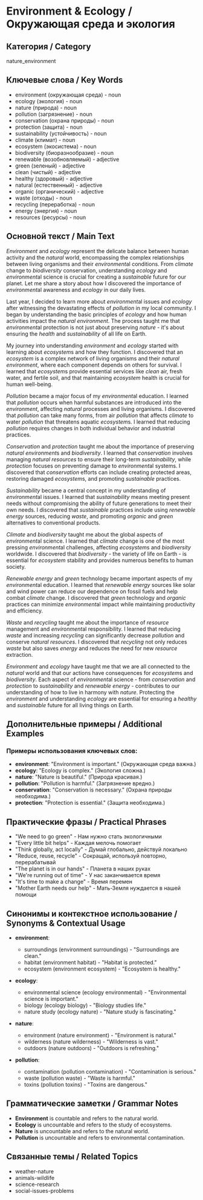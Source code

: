 # Environment & Ecology / Окружающая среда и экология

## Категория / Category
nature_environment

## Ключевые слова / Key Words
- environment (окружающая среда) - noun
- ecology (экология) - noun
- nature (природа) - noun
- pollution (загрязнение) - noun
- conservation (охрана природы) - noun
- protection (защита) - noun
- sustainability (устойчивость) - noun
- climate (климат) - noun
- ecosystem (экосистема) - noun
- biodiversity (биоразнообразие) - noun
- renewable (возобновляемый) - adjective
- green (зеленый) - adjective
- clean (чистый) - adjective
- healthy (здоровый) - adjective
- natural (естественный) - adjective
- organic (органический) - adjective
- waste (отходы) - noun
- recycling (переработка) - noun
- energy (энергия) - noun
- resources (ресурсы) - noun

## Основной текст / Main Text

*Environment* and *ecology* represent the delicate balance between human activity and the *natural* world, encompassing the complex relationships between living organisms and their *environment*al conditions. From *climate* change to *biodiversity* conservation, understanding *ecology* and *environment*al science is crucial for creating a *sustainable* future for our planet. Let me share a story about how I discovered the importance of *environment*al awareness and *ecology* in our daily lives.

Last year, I decided to learn more about *environment*al issues and *ecology* after witnessing the devastating effects of *pollution* in my local community. I began by understanding the basic principles of *ecology* and how human activities impact the *natural* *environment*. The process taught me that *environment*al protection is not just about preserving *nature* - it's about ensuring the *health* and *sustainability* of all life on Earth.

My journey into understanding *environment* and *ecology* started with learning about *ecosystem*s and how they function. I discovered that an *ecosystem* is a complex network of living organisms and their *natural* *environment*, where each component depends on others for survival. I learned that *ecosystem*s provide essential services like *clean* air, fresh water, and fertile soil, and that maintaining *ecosystem* health is crucial for human well-being.

*Pollution* became a major focus of my *environment*al education. I learned that *pollution* occurs when harmful substances are introduced into the *environment*, affecting *natural* processes and living organisms. I discovered that *pollution* can take many forms, from air *pollution* that affects *climate* to water *pollution* that threatens aquatic *ecosystem*s. I learned that reducing *pollution* requires changes in both individual behavior and industrial practices.

*Conservation* and *protection* taught me about the importance of preserving *natural* *environment*s and *biodiversity*. I learned that *conservation* involves managing *natural* *resources* to ensure their long-term *sustainability*, while *protection* focuses on preventing damage to *environment*al systems. I discovered that *conservation* efforts can include creating protected areas, restoring damaged *ecosystem*s, and promoting *sustainable* practices.

*Sustainability* became a central concept in my understanding of *environment*al issues. I learned that *sustainability* means meeting present needs without compromising the ability of future generations to meet their own needs. I discovered that *sustainable* practices include using *renewable* *energy* sources, reducing *waste*, and promoting *organic* and *green* alternatives to conventional products.

*Climate* and *biodiversity* taught me about the global aspects of *environment*al science. I learned that *climate* change is one of the most pressing *environment*al challenges, affecting *ecosystem*s and *biodiversity* worldwide. I discovered that *biodiversity* - the variety of life on Earth - is essential for *ecosystem* stability and provides numerous benefits to human society.

*Renewable* *energy* and *green* technology became important aspects of my *environment*al education. I learned that *renewable* *energy* sources like solar and wind power can reduce our dependence on fossil fuels and help combat *climate* change. I discovered that *green* technology and *organic* practices can minimize *environment*al impact while maintaining productivity and efficiency.

*Waste* and *recycling* taught me about the importance of *resource* management and *environment*al responsibility. I learned that reducing *waste* and increasing *recycling* can significantly decrease *pollution* and conserve *natural* *resources*. I discovered that *recycling* not only reduces *waste* but also saves *energy* and reduces the need for new *resource* extraction.

*Environment* and *ecology* have taught me that we are all connected to the *natural* world and that our actions have consequences for *ecosystem*s and *biodiversity*. Each aspect of *environment*al science - from *conservation* and *protection* to *sustainability* and *renewable* *energy* - contributes to our understanding of how to live in harmony with *nature*. Protecting the *environment* and understanding *ecology* are essential for ensuring a *healthy* and *sustainable* future for all living things on Earth.

## Дополнительные примеры / Additional Examples

### Примеры использования ключевых слов:
- **environment**: "Environment is important." (Окружающая среда важна.)
- **ecology**: "Ecology is complex." (Экология сложна.)
- **nature**: "Nature is beautiful." (Природа красивая.)
- **pollution**: "Pollution is harmful." (Загрязнение вредно.)
- **conservation**: "Conservation is necessary." (Охрана природы необходима.)
- **protection**: "Protection is essential." (Защита необходима.)

## Практические фразы / Practical Phrases

- "We need to go green" - Нам нужно стать экологичными
- "Every little bit helps" - Каждая мелочь помогает
- "Think globally, act locally" - Думай глобально, действуй локально
- "Reduce, reuse, recycle" - Сокращай, используй повторно, перерабатывай
- "The planet is in our hands" - Планета в наших руках
- "We're running out of time" - У нас заканчивается время
- "It's time to make a change" - Время перемен
- "Mother Earth needs our help" - Мать-Земля нуждается в нашей помощи

## Синонимы и контекстное использование / Synonyms & Contextual Usage

- **environment**: 
  - surroundings (environment surroundings) - "Surroundings are clean."
  - habitat (environment habitat) - "Habitat is protected."
  - ecosystem (environment ecosystem) - "Ecosystem is healthy."

- **ecology**: 
  - environmental science (ecology environmental) - "Environmental science is important."
  - biology (ecology biology) - "Biology studies life."
  - nature study (ecology nature) - "Nature study is fascinating."

- **nature**: 
  - environment (nature environment) - "Environment is natural."
  - wilderness (nature wilderness) - "Wilderness is vast."
  - outdoors (nature outdoors) - "Outdoors is refreshing."

- **pollution**: 
  - contamination (pollution contamination) - "Contamination is serious."
  - waste (pollution waste) - "Waste is harmful."
  - toxins (pollution toxins) - "Toxins are dangerous."

## Грамматические заметки / Grammar Notes

- **Environment** is countable and refers to the natural world.
- **Ecology** is uncountable and refers to the study of ecosystems.
- **Nature** is uncountable and refers to the natural world.
- **Pollution** is uncountable and refers to environmental contamination.

## Связанные темы / Related Topics

- weather-nature
- animals-wildlife
- science-research
- social-issues-problems